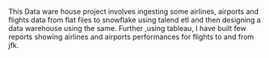 This Data ware house project involves ingesting some airlines, airports and flights data from flat files to snowflake using talend etl and then designing a data warehouse using the same. Further ,using tableau, I have built few reports showing airlines and airports performances for flights to and from jfk.
